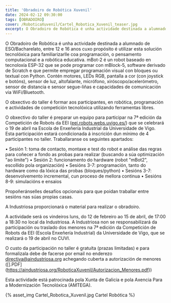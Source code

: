 ```yaml
---
title: 'Obradoiro de Robótica Xuvenil'
date: 2024-02-12 09:30:00
tags: [OBRADOIRO]
cover: /RoboticaXuvenil/Cartel_Robotica_Xuvenil_teaser.jpg
excerpt: O Obradoiro de Robótica é unha actividade destinada a alumnado de ESO/Bacharelato, entre 12 e 16 anos cuxo propósito é utilizar esta solución tecnolóxica para familiarizarlle coa programación, o pensamento computacional e a robótica educativa.
---
```


O Obradoiro de Robótica é unha actividade destinada a alumnado de ESO/Bacharelato, entre 12 e 16 anos cuxo propósito é utilizar esta solución tecnolóxica para familiarizarlle coa programación, o pensamento computacional e a robótica educativa. mBot-2 é un robot baseado en tecnoloxía ESP-32 que se pode programar con mBlock-5, software derivado de Scratch e que permite empregar programación visual con bloques ou textual con Python. Contén motores, LEDs RGB, pantalla a cor (con joystick e botóns), sensor de luz, altofalante, micrófono, xiróscopo/acelerómetro, sensor de distancia e sensor segue-liñas e capacidades de comunicación via WiFi/Bluetooth.

O obxectivo do taller é formar aos participantes, en robótica, programación e actividades de competición tecnolóxica utilizando ferramentas libres.

O obxectivo do taller é preparar un equipo para participar na 7ª edición da Competición de Robots da EEI ([eei.robots.webs.uvigo.es/](http://eei.robots.webs.uvigo.es/)) que se celebrará o 19 de abril na Escola de Enxeñería Industrial da Universidade de Vigo. Esta participación estará condicionada á inscrición dun mínimo de 4 participantes no taller.
Traballaranse os seguintes apartados:

• Sesión 1: toma de contacto, montaxe e test do robot e análise das regras para coñecer a fondo as probas para realizar (buscando a súa optimización "ao límite")
• Sesión 2: funcionamento do hardware (robot "mBot2", escollido pola organización)
• Sesións 3-7: programación, tanto do hardware como da lóxica das probas (bloques/python)
• Sesións 3-7: desenvolvemento incremental, cun proceso de mellora continua
• Sesións 8-9: simulacións e ensaios

Propoñeránselles desafíos opcionais para que poidan traballar entre sesións nas súas propias casas. 

A Industriosa proporcionará o material para realizar o obradoiro. 

A actividade será os vindeiros luns, do 12 de febreiro ao 15 de abril, de 17:00 a 18:30 no local da Industriosa. A Industriosa non se responsabilizará da participación ou  traslado dos menores na 7ª edición da Competición de Robots da EEI (Escola Enxeñería Industrial) da Universidade de Vigo, que se realizará o 19 de abril no CUVI.

O custo da participación no taller é gratuíta (prazas limitadas) e para formalizala debe de facerse por email no enderezo [directiva@aindustriosa.org](mailto:directiva@aindustriosa.org) achegando cuberta a autorización de menores ([].PDF](https://aindustriosa.org/RoboticaXuvenil/Autorizacion_Menores.pdf))

Esta actividade está patrocinada pola Xunta de Galicia e pola Axencia Para a Modernización Tecnolóxica (AMTEGA).


{% asset_img Cartel_Robotica_Xuvenil.jpg Cartel Robótica %}
